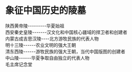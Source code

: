 # 象征中国历史的陵墓  
  
陕西黄帝陵---------华夏始祖  
西安秦史皇陵-------汉文化和中国核心疆域的捍卫者和创建者  
内蒙古成吉思汉陵----北方游牧民族的代表人物  
明十三陵------农业文明的强大王朝  
清东西陵------游牧民族的强大王朝，当代中国版图的创建者  
中山陵------华夏争取自由独立的代表人物  
毛主席记念堂  